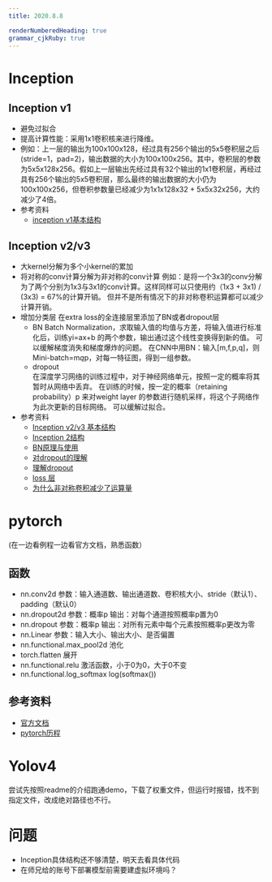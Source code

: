 ```yaml
---
title: 2020.8.8

renderNumberedHeading: true
grammar_cjkRuby: true
---
```


# Inception
## Inception v1
 * 避免过拟合
 * 提高计算性能：采用1x1卷积核来进行降维。
 * 例如：上一层的输出为100x100x128，经过具有256个输出的5x5卷积层之后(stride=1，pad=2)，输出数据的大小为100x100x256。其中，卷积层的参数为5x5x128x256。假如上一层输出先经过具有32个输出的1x1卷积层，再经过具有256个输出的5x5卷积层，那么最终的输出数据的大小仍为100x100x256，但卷积参数量已经减少为1x1x128x32 + 5x5x32x256，大约减少了4倍。
* 参考资料
  * [inception v1基本结构](https://www.cnblogs.com/dengshunge/p/10808191.html)


  
## Inception v2/v3
* 大kernel分解为多个小kernel的累加
* 将对称的conv计算分解为非对称的conv计算
例如：是将一个3x3的conv分解为了两个分别为1x3与3x1的conv计算。这样同样可以只使用约（1x3 + 3x1) / (3x3) = 67%的计算开销。
但并不是所有情况下的非对称卷积运算都可以减少计算开销。
* 增加分类层
   在extra loss的全连接层里添加了BN或者dropout层   
  * BN 
    Batch Normalization，求取输入值的均值与方差，将输入值进行标准化后，训练yi=ax+b 的两个参数，输出通过这个线性变换得到新的值。
	可以缓解梯度消失和梯度爆炸的问题。
	在CNN中用BN：输入[m,f,p,q]，则Mini-batch=m*q*p，对每一特征图，得到一组参数。
  * dropout  
    在深度学习网络的训练过程中，对于神经网络单元，按照一定的概率将其暂时从网络中丢弃。
	在训练的时候，按一定的概率（retaining probability）p 来对weight layer 的参数进行随机采样，将这个子网络作为此次更新的目标网络。
	可以缓解过拟合。
* 参考资料
  * [Inception v2/v3 基本结构](https://www.jianshu.com/p/d6ca52105cb5)
  * [Inception 2结构](https://blog.csdn.net/zziahgf/article/details/82801077)
  * [BN原理与使用](https://blog.csdn.net/weixin_43937316/article/details/99573134)
  * [对dropout的理解](https://blog.csdn.net/u012702874/article/details/45030991?utm_medium=distribute.pc_relevant.none-task-blog-BlogCommendFromMachineLearnPai2-2.channel_param&depth_1-utm_source=distribute.pc_relevant.none-task-blog-BlogCommendFromMachineLearnPai2-2.channel_param)
  * [理解dropout](https://blog.csdn.net/stdcoutzyx/article/details/49022443)
  * [loss 层](https://blog.csdn.net/zxyhhjs2017/article/details/78939591)
  * [为什么非对称卷积减少了运算量](https://www.zhihu.com/question/270055683/answer/351817237)

# pytorch
(在一边看例程一边看官方文档，熟悉函数）
## 函数
* nn.conv2d 
  参数：输入通道数、输出通道数、卷积核大小、stride（默认1）、padding（默认0）
* nn.dropout2d
  参数：概率p
  输出：对每个通道按照概率p置为0
 * nn.dropout
   参数：概率p
   输出：对所有元素中每个元素按照概率p更改为零
  * nn.Linear
    参数：输入大小、输出大小、是否偏置
  * nn.functional.max_pool2d
    池化
  * torch.flatten
    展开
  * nn.functional.relu
    激活函数，小于0为0，大于0不变
 * nn.functional.log_softmax
   log(softmax())
  ## 参考资料
  * [官方文档](https://pytorch.org/docs/stable/nn.functional.html)
  * [pytorch历程](https://github.com/pytorch/examples)
   
   # Yolov4
 尝试先按照readme的介绍跑通demo，下载了权重文件，但运行时报错，找不到指定文件，改成绝对路径也不行。
 
 # 问题
 * Inception具体结构还不够清楚，明天去看具体代码
 * 在师兄给的账号下部署模型前需要建虚拟环境吗？
    
      


